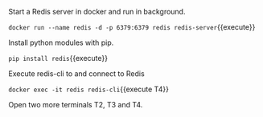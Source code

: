 
Start a Redis server in docker and run in background.

`docker run --name redis -d -p 6379:6379 redis redis-server`{{execute}}

Install python modules with pip.

`pip install redis`{{execute}}

Execute redis-cli to and connect to Redis

`docker exec -it redis redis-cli`{{execute T4}}


Open two more terminals T2, T3 and T4. 

